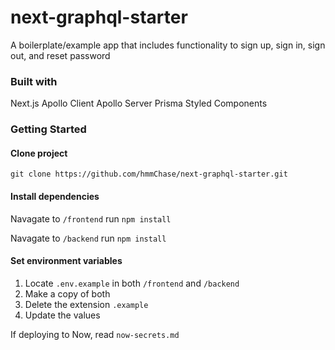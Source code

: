# next-graphql-starter

A boilerplate/example app that includes functionality to sign up, sign in, sign out, and reset password

### Built with

Next.js
Apollo Client
Apollo Server
Prisma
Styled Components

### Getting Started

#### Clone project

`git clone https://github.com/hmmChase/next-graphql-starter.git`

#### Install dependencies

Navagate to `/frontend`
run `npm install`

Navagate to `/backend`
run `npm install`

#### Set environment variables

1. Locate `.env.example` in both `/frontend` and `/backend`
2. Make a copy of both
3. Delete the extension `.example`
4. Update the values

If deploying to Now, read `now-secrets.md`



